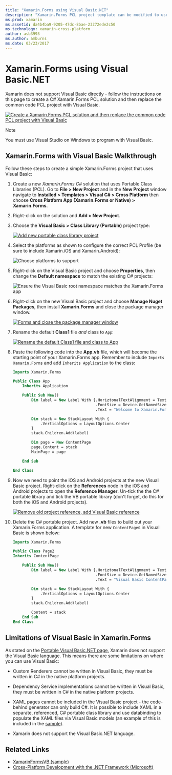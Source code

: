 ```yaml
---
title: "Xamarin.Forms using Visual Basic.NET"
description: "Xamarin.Forms PCL project template can be modified to use Visual Basic for the main assembly, effectively allowing you to build cross-platform mobile apps using VB.NET."
ms.prod: xamarin
ms.assetid: da4b4ba9-9205-47dc-8bae-23272ede2c50
ms.technology: xamarin-cross-platform
author: asb3993
ms.author: amburns
ms.date: 03/23/2017
---
```


# Xamarin.Forms using Visual Basic.NET

Xamarin does not support Visual Basic directly - follow the instructions on
this page to create a C# Xamarin.Forms PCL solution and then replace the
common code PCL project with Visual Basic.

[![](xamarin-forms-images/hero-sml.png "Create a Xamarin.Forms PCL solution and then replace the common code PCL project with Visual Basic")](xamarin-forms-images/hero.png#lightbox)

> [!NOTE]
> You must use Visual Studio on Windows to program with Visual Basic.

## Xamarin.Forms with Visual Basic Walkthrough

Follow these steps to create a simple Xamarin.Forms project that uses Visual Basic:

1. Create a new *Xamarin.Forms C#* solution that uses Portable Class Libraries (PCL).
Go to **File > New Project** and in the **New Project** window navigate to
**Installed > Templates > Visual C# > Cross Platform** then choose **Cross Platform App (Xamarin.Forms or Native) > Xamarin.Forms**.

2. Right-click on the solution and **Add > New Project**.

3. Choose the **Visual Basic > Class Library (Portable)** project type:

   [![](xamarin-forms-images/add-vb-2-sml.png "Add new portable class library project")](xamarin-forms-images/add-vb-2.png#lightbox)

4. Select the platforms as shown to configure the correct PCL Profile (be sure to
  include Xamarin.iOS and Xamarin.Android):

   ![](xamarin-forms-images/add-vb-3-sml.png "Choose platforms to support")

5. Right-click on the Visual Basic project and choose **Properties**, then
  change the **Default namespace** to match the existing C# projects:

   ![](xamarin-forms-images/add-vb-4s-sml.png "Ensure the Visual Basic root namespace matches the Xamarin.Forms app")

6. Right-click on the new Visual Basic project and choose **Manage Nuget Packages**,
then install **Xamarin.Forms** and close the package manager window.

   [![](xamarin-forms-images/add-vb-4-sml.png "Forms and close the package manager window")](xamarin-forms-images/add-vb-4.png#lightbox)

7. Rename the default **Class1** file *and* class to `App`:

   [![](xamarin-forms-images/add-vb-5-sml.png "Rename the default Class1 file and class to App")](xamarin-forms-images/add-vb-5.png#lightbox)

8. Paste the following code into the **App.vb** file, which will become the starting
point of your Xamarin.Forms app. Remember to include `Imports Xamarin.Forms` and add
`Inherits Application` to the class:

    ```vb 
    Imports Xamarin.Forms

    Public Class App
        Inherits Application

        Public Sub New()
            Dim label = New Label With {.HoriztonalTextAlignment = TextAlignment.Center,
                                        .FontSize = Device.GetNamedSize(NamedSize.Medium, GetType(Label)),
                                        .Text = "Welcome to Xamarin.Forms with Visual Basic.NET"}

            Dim stack = New StackLayout With {
                .VerticalOptions = LayoutOptions.Center
            }
            stack.Children.Add(label)

            Dim page = New ContentPage
            page.Content = stack
            MainPage = page

        End Sub

    End Class
    ```

9. Now we need to point the iOS and Android projects at the new Visual Basic project.
Right-click on the **References** node in the iOS and Android projects to open the
**Reference Manager**. Un-tick the the C# portable library and tick the VB portable library
(don't forget, do this for both the iOS and Android projects).

   [![](xamarin-forms-images/add-vb-8-sml.png "Remove old project reference, add Visual Basic reference")](xamarin-forms-images/add-vb-8.png#lightbox)

10. Delete the C# portable project. Add new **.vb** files to build out your
Xamarin.Forms application. A template for new `ContentPage`s in Visual Basic
is shown below:

    ```vb
    Imports Xamarin.Forms

    Public Class Page2
    Inherits ContentPage

        Public Sub New()
            Dim label = New Label With {.HoriztonalTextAlignment = TextAlignment.Center,
                                        .FontSize = Device.GetNamedSize(NamedSize.Medium, GetType(Label)),
                                        .Text = "Visual Basic ContentPage"}

            Dim stack = New StackLayout With {
                .VerticalOptions = LayoutOptions.Center
            }
            stack.Children.Add(label)

            Content = stack
        End Sub
    End Class
    ```

## Limitations of Visual Basic in Xamarin.Forms

As stated on the [Portable Visual Basic.NET page](~/cross-platform/platform/visual-basic/index.md),
Xamarin does not support the Visual Basic language. This means there are some limitations
on where you can use Visual Basic:

 - Custom Renderers cannot be written in Visual Basic, they must be written in C# in the native platform projects.

 - Dependency Service implementations cannot be written in Visual Basic, they must be written in C# in the native platform projects.

 - XAML pages cannot be included in the Visual Basic project - the code-behind generator can only build C#. It is possible to include XAML in a separate, referenced, C# portable class library and use databinding to populate the XAML files via Visual Basic models (an example of this is included in the [sample](https://github.com/xamarin/mobile-samples/tree/master/VisualBasic/XamarinFormsVB/XamlPages)).

 - Xamarin does not support the Visual Basic.NET language.

## Related Links

- [XamarinFormsVB (sample)](https://github.com/xamarin/mobile-samples/tree/master/VisualBasic/XamarinFormsVB)
- [Cross-Platform Development with the .NET Framework (Microsoft)](http://msdn.microsoft.com/en-us/library/gg597391(v=vs.110).aspx)
